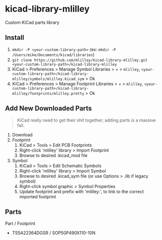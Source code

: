 # kicad-library-mlilley

Custom KiCad parts library

## Install

1. `mkdir -P <your-custom-library-path>` (ex: `mkdir -P /Users/mike/Documents/kicad/libraries`)
2. `git clone https://github.com/mlilley/kicad-library-mlilley.git <your-custom-library-path>/kicad-library-mlilley`
3. KiCad > Preferences > Manage Symbol Libraries > + > `mlilley`, `<your-custom-library-path>/kicad-library-mlilley/symbols/mlilley.kicad_sym` > Ok
4. KiCad > Preferences > Manage Footprint Libraries > + > `mlilley`, `<your-custom-library-path>/kicad-library-mlilley/footprints/mlilley.pretty` > Ok

## Add New Downloaded Parts

> KiCad really need to get their shit together; adding parts is a massive fail.

1. Download
2. Footprint
   1. KiCad > Tools > Edit PCB Footprints
   2. Right-click 'mlilley' library > Import Footprint 
   3. Browse to desired .kicad_mod file
3. Symbol
   1. KiCad > Tools > Edit Schematic Symbols
   2. Right-click 'mlilley' library > Import Symbol
   3. Browse to desired .kicad_sym file (or use Options > .lib if legacy symbol)
   4. Right-click symbol graphic > Symbol Properties
   5. Update footprint and prefix with 'mlilley:', to link to the correct imported footprint

## Parts

Part / Footprint

* TS5A22364DGSR / SOP50P490X110-10N

